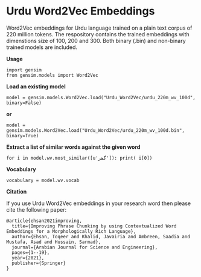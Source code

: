 # Urdu Word2Vec Embeddings

Word2Vec embeddings for Urdu language trained on a plain text corpus of 220 million tokens. The respository contains the trained embeddings with dimenstions size of 100, 200 and 300. Both binary (.bin) and non-binary trained models are included.

**Usage**
```
import gensim
from gensim.models import Word2Vec
```
**Load an existing model**
```
model = gensim.models.Word2Vec.load("Urdu_Word2Vec/urdu_220m_wv_100d", binary=False)
```
**or**
```
model = gensim.models.Word2Vec.load("Urdu_Word2Vec/urdu_220m_wv_100d.bin", binary=True)
```
**Extract a list of similar words against the given word**
```
for i in model.wv.most_similar([u'گھر']): print( i[0])
```
**Vocabulary**
```
vocabulary = model.wv.vocab
```
**Citation**

If you use Urdu Word2Vec embeddings in your research word then please cite the following paper:
```
@article{ehsan2021improving,
  title={Improving Phrase Chunking by using Contextualized Word Embeddings for a Morphologically Rich Language},
  author={Ehsan, Toqeer and Khalid, Javairia and Ambreen, Saadia and Mustafa, Asad and Hussain, Sarmad},
  journal={Arabian Journal for Science and Engineering},
  pages={1--19},
  year={2021},
  publisher={Springer}
}
```
